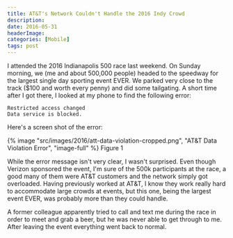 ```yaml
---
title: AT&T's Network Couldn't Handle the 2016 Indy Crowd
description: 
date: 2016-05-31
headerImage: 
categories: [Mobile]
tags: post
---
```


I attended the 2016 Indianapolis 500 race last weekend. On Sunday morning, we (me and about 500,000 people) headed to the speedway for the largest single day sporting event EVER. We parked very close to the track ($100 and worth every penny) and did some tailgating. A short time after I got there, I looked at my phone to find the following error:

```text
Restricted access changed
Data service is blocked.
```

Here's a screen shot of the error:

{% image "src/images/2016/att-data-violation-cropped.png", "AT&T Data Violation Error", "image-full" %}
Figure 1

While the error message isn't very clear, I wasn't surprised. Even though Verizon sponsored the event, I'm sure of the 500k participants at the race, a good many of them were AT&T customers and the network simply got overloaded. Having previously worked at AT&T, I know they work really hard to accommodate large crowds at events, but this one, being the largest event EVER, was probably more than they could handle.

A former colleague apparently tried to call and text me during the race in order to meet and grab a beer, but he was never able to get through to me. After leaving the event everything went back to normal.
